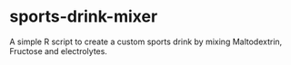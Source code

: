# sports-drink-mixer

A simple R script to create a custom sports drink by mixing Maltodextrin, Fructose and electrolytes.
